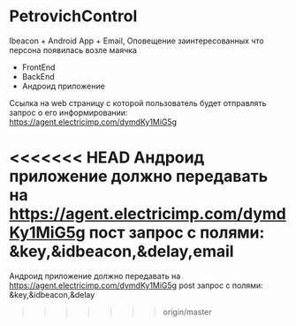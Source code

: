 # PetrovichControl
Ibeacon + Android App + Email, Оповещение заинтересованных что персона появилась возле маячка
+ FrontEnd
+ BackEnd
+ Андроид приложение

Ссылка на web страницу с которой пользователь будет отправлять запрос о его информировании: https://agent.electricimp.com/dymdKy1MiG5g

<<<<<<< HEAD
Андроид приложение должно передавать на https://agent.electricimp.com/dymdKy1MiG5g пост запрос с полями: &key,&idbeacon,&delay,email 
=======
Андроид приложение должно передавать на https://agent.electricimp.com/dymdKy1MiG5g post запрос с полями: &key,&idbeacon,&delay
>>>>>>> origin/master
